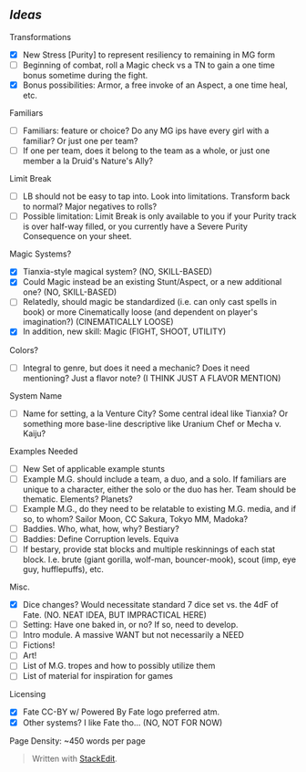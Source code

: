 ## ***Ideas***

Transformations

 - [x] New Stress [Purity] to represent resiliency to remaining in MG form
 - [ ] Beginning of combat, roll a Magic check vs a TN to gain a one time bonus sometime during the fight.
 - [x] Bonus possibilities: Armor, a free invoke of an Aspect, a one time heal, etc.

Familiars

 - [ ] Familiars: feature or choice? Do any MG ips have every girl with a familiar? Or just one per team?
 - [ ] If one per team, does it belong to the team as a whole, or just one member a la Druid's Nature's Ally?

Limit Break

 - [ ] LB should not be easy to tap into. Look into limitations. Transform back to normal? Major negatives to rolls?
 - [ ] Possible limitation: Limit Break is only available to you if your Purity track is over half-way filled, or you currently have a Severe Purity Consequence on your sheet.

Magic Systems?

 - [x] Tianxia-style magical system? (NO, SKILL-BASED)
 - [x] Could Magic instead be an existing Stunt/Aspect, or a new additional one? (NO, SKILL-BASED)
 - [ ] Relatedly, should magic be standardized (i.e. can only cast spells in book) or more Cinematically loose (and dependent on player's imagination?) (CINEMATICALLY LOOSE)
 - [x] In addition, new skill: Magic (FIGHT, SHOOT, UTILITY)

Colors?

 - [ ] Integral to genre, but does it need a mechanic? Does it need mentioning? Just a flavor note? (I THINK JUST A FLAVOR MENTION)

System Name

 - [ ] Name for setting, a la Venture City? Some central ideal like Tianxia? Or something more base-line descriptive like Uranium Chef or Mecha v. Kaiju?

Examples Needed

 - [ ] New Set of applicable example stunts
 - [ ] Example M.G. should include a team, a duo, and a solo. If familiars are unique to a character, either the solo or the duo has her. Team should be thematic. Elements? Planets?
 - [ ] Example M.G., do they need to be relatable to existing M.G. media, and if so, to whom? Sailor Moon, CC Sakura, Tokyo MM, Madoka?
 - [ ] Baddies. Who, what, how, why? Bestiary?
 - [ ] Baddies: Define Corruption levels. Equiva
 - [ ] If bestary, provide stat blocks and multiple reskinnings of each stat block. I.e. brute (giant gorilla, wolf-man, bouncer-mook), scout (imp, eye guy, hufflepuffs), etc.

Misc.

 - [x] Dice changes? Would necessitate standard 7 dice set vs. the 4dF of Fate. (NO. NEAT IDEA, BUT IMPRACTICAL HERE)
 - [ ] Setting: Have one baked in, or no? If so, need to develop.
 - [ ] Intro module. A massive WANT but not necessarily a NEED
 - [ ] Fictions!
 - [ ] Art!
 - [ ] List of M.G. tropes and how to possibly utilize them
 - [ ] List of material for inspiration for games

Licensing

 - [x] Fate CC-BY w/ Powered By Fate logo preferred atm. 
 - [x] Other systems? I like Fate tho... (NO, NOT FOR NOW)

Page Density: ~450 words per page

> Written with [StackEdit](https://stackedit.io/).
<!--stackedit_data:
eyJoaXN0b3J5IjpbLTIxMjE5MzE5MjgsLTU5MDYzODk5OSwtMT
Q4OTYwOTM1NSwyNTM4MTA4OTMsLTc4OTQ0OTY5MV19
-->